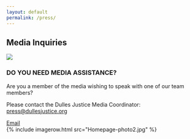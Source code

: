 ```yaml
---
layout: default
permalink: /press/
---
```


<div class="container-fluid">
  <div class="row">
    <div class="col-xs-12 col-sm-10 col-sm-offset-1"><h2>Media Inquiries</h2></div>
  </div>
  <div class="row padbottom50">
    <div class="col-xs-12 col-sm-8 col-sm-offset-2">
      <div class="row">
        <div class="col-xs-12 col-sm-2"><img class="centered" src="{{ site.baseurl }}/images/Icon-Press.png" /></div>
        <div class="col-xs-12 col-sm-9 col-sm-offset-1">
          <h3>DO YOU NEED MEDIA ASSISTANCE?</h3>
          <p>
            Are you a member of the media wishing to speak with one of our team members?
          </p>
          <p>
            Please contact the Dulles Justice Media Coordinator: <a href="mailto:press@dullesjustice.org">press@dullesjustice.org</a>
          </p>
          <a class="btn btn-primary btn-block" href="mailto:press@dullesjustice.org">Email</a>
        </div>
      </div>
    </div>
  </div>
  {% include imagerow.html src="Homepage-photo2.jpg" %}
</div>
